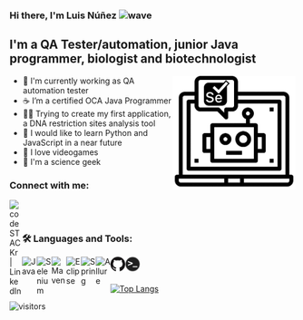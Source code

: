 ### Hi there, I'm Luis Núñez <img alt="wave" width="26px" src="https://raw.githubusercontent.com/syedareehaquasar/syedareehaquasar/master/gifs/Hi.gif"/>

## I'm a QA Tester/automation, junior Java programmer, biologist and biotechnologist
<img src="https://raw.githubusercontent.com/luinungom/luinungom/master/Selenium.png" align="right" height="200" />

- :robot: I'm currently working as QA automation tester 
- :coffee: I’m a certified OCA Java Programmer
- :man_technologist: Trying to create my first application, a DNA restriction sites analysis tool
- :snake: I would like to learn Python and JavaScript in a near future
- :space_invader: I love videogames
- :microscope: I'm a science geek

### Connect with me:

[<img align="left" alt="codeSTACKr | LinkedIn" width="22px" src="https://cdn.jsdelivr.net/npm/simple-icons@v3/icons/linkedin.svg" />][linkedin]
<br></br>
### 🛠 Languages and Tools:


<img align="left" alt="Java" width="26px" src="https://cdn.worldvectorlogo.com/logos/java.svg" />
<img align="left" alt="Selenium" width="26px" src="https://avatars0.githubusercontent.com/u/983927?s=200&v=4" /> 
<img align="left" alt="Maven" width="26px" src="https://benjagarrido.com/wp-content/uploads/2015/08/apache_maven.png" /> 
<img align="left" alt="Eclipse" width="26px" src="https://cdn.worldvectorlogo.com/logos/eclipse-11.svg" />
<img align="left" alt="Spring" width="26px" src="https://seeklogo.com/images/S/spring-logo-9A2BC78AAF-seeklogo.com.png" />
<img align="left" alt="Allure" width="26px" src="https://avatars2.githubusercontent.com/u/5879127?s=280&v=4" /> 
<img align="left" alt="GitHub" width="26px" src="https://raw.githubusercontent.com/github/explore/78df643247d429f6cc873026c0622819ad797942/topics/github/github.png" />
<img align="left" alt="HTML5" width="26px" src="https://raw.githubusercontent.com/github/explore/80688e429a7d4ef2fca1e82350fe8e3517d3494d/topics/terminal/terminal.png" />

[linkedin]:https://www.linkedin.com/in/luisnunezgomez

<br></br>

[![Top Langs](https://github-readme-stats.vercel.app/api/top-langs/?username=luinungom)](https://github.com/luinungom/github-readme-stats)

![visitors](https://visitor-badge.glitch.me/badge?page_id=luinungom.visitor-badge)
